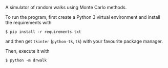 A simulator of random walks using Monte Carlo methods.

To run the program, first create a Python 3 virtual environment
and install the requirements with

    $ pip install -r requirements.txt

and then get `tkinter` (`python-tk`, `tk`) with your favourite
package manager.

Then, execute it with

    $ python -m drwalk


